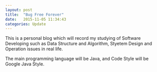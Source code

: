 ```yaml
---
layout: post
title:  "Bug Free Forever"
date:   2015-11-05 11:34:43
categories: Update
---
```

This is a personal blog which will record my studying of Software Developing such as Data Structure and Algorithm, Styetem Design and Operation issues in real life.

The main programming language will be Java, and Code Style will be Google Java Style.